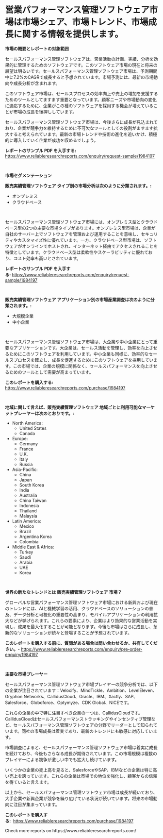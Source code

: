 <p><h1>営業パフォーマンス管理ソフトウェア市場は市場シェア、市場トレンド、市場成長に関する情報を提供します。</h1></p><p><strong>市場の概要とレポートの対象範囲</strong></p>
<p><p>セールスパフォーマンス管理ソフトウェアは、営業活動の計画、実績、分析を効果的に管理するためのソフトウェアです。このソフトウェア市場の現在と将来の展望は明るいです。セールスパフォーマンス管理ソフトウェア市場は、予測期間中に7.2%のCAGRで成長すると予想されています。市場予測には、最新の市場動向や成長分析が含まれます。</p><p>このソフトウェア市場は、セールスプロセスの効率向上や売上の増加を支援するためのツールとしてますます重要となっています。顧客ニーズや市場動向の変化に適応するために、企業がこの種のソフトウェアを採用する機会が増えていることが市場の成長を後押ししています。</p><p>セールスパフォーマンス管理ソフトウェア市場は、今後さらに成長が見込まれており、企業が競争力を維持するために不可欠なツールとしての役割がますます拡大すると考えられています。最新の市場トレンドや技術の進化を追いかけ、積極的に導入していく企業が成功を収めるでしょう。</p></p>
<p><strong>レポートのサンプル PDF を入手する:</strong> <a href="https://www.reliableresearchreports.com/enquiry/request-sample/1984197">https://www.reliableresearchreports.com/enquiry/request-sample/1984197</a></p>
<p>&nbsp;</p>
<p><strong>市場セグメンテーション</strong></p>
<p><strong>販売実績管理ソフトウェア タイプ別の市場分析は次のように分類されます。:</strong></p>
<p><ul><li>オンプレミス</li><li>クラウドベース</li></ul></p>
<p>&nbsp;</p>
<p><p>セールスパフォーマンス管理ソフトウェア市場には、オンプレミス型とクラウドベース型の2つの主要な市場タイプがあります。オンプレミス型市場は、企業が自社のサーバー上でソフトウェアを管理および運用することを意味し、セキュリティやカスタマイズ性に優れています。一方、クラウドベース型市場は、ソフトウェアがオンラインでホストされ、インターネット経由でアクセスされることを特徴としています。クラウドベース型は柔軟性やスケーラビリティに優れており、コスト効率も高いとされています。</p></p>
<p><strong>レポートのサンプル PDF を入手する:</strong>&nbsp;<a href="https://www.reliableresearchreports.com/enquiry/request-sample/1984197">https://www.reliableresearchreports.com/enquiry/request-sample/1984197</a></p>
<p>&nbsp;</p>
<p><strong> 販売実績管理ソフトウェア アプリケーション別の市場産業調査は次のように分類されます。:</strong></p>
<p><ul><li>大規模企業</li><li>中小企業</li></ul></p>
<p>&nbsp;</p>
<p><p>セールスパフォーマンス管理ソフトウェア市場は、大企業や中小企業にとって重要なアプリケーションです。大企業は、セールス活動を管理し、効率を向上させるためにこのソフトウェアを利用しています。中小企業も同様に、効率的なセールスプロセスを確立し、成長を促進するためにこのソフトウェアを採用しています。この市場では、企業の規模に関係なく、セールスパフォーマンスを向上させるためのツールとして需要が高まっています。</p></p>
<p><strong>このレポートを購入する:</strong>&nbsp; <a href="https://www.reliableresearchreports.com/purchase/1984197">https://www.reliableresearchreports.com/purchase/1984197</a></p>
<p>&nbsp;</p>
<p><strong>地域に関して言えば、販売実績管理ソフトウェア 地域ごとに利用可能なマーケットプレーヤーは次のとおりです。:</strong></p>
<p><ul>
    <li>
        North America:
        <ul>
            <li>United States</li>
            <li>Canada</li>
        </ul>
    </li>
    <li>
        Europe:
        <ul>
            <li>Germany</li>
            <li>France</li>
            <li>U.K.</li>
            <li>Italy</li>
            <li>Russia</li>
        </ul>
    </li>
    <li>
        Asia-Pacific:
        <ul>
            <li>China</li>
            <li>Japan</li>
            <li>South Korea</li>
            <li>India</li>
            <li>Australia</li>
            <li>China Taiwan</li>
            <li>Indonesia</li>
            <li>Thailand</li>
            <li>Malaysia</li>
        </ul>
    </li>
    <li>
        Latin America:
        <ul>
            <li>Mexico</li>
            <li>Brazil</li>
            <li>Argentina Korea</li>
            <li>Colombia</li>
        </ul>
    </li>
    <li>
        Middle East & Africa:
        <ul>
            <li>Turkey</li>
            <li>Saudi</li>
            <li>Arabia</li>
            <li>UAE</li>
            <li>Korea</li>
        </ul>
    </li>
    </ul></p>
<p>&nbsp;</p>
<p><strong>世界の新たなトレンドとは 販売実績管理ソフトウェア 市場？</strong></p>
<p><p>グローバルな営業パフォーマンス管理ソフトウェア市場における新興および現在のトレンドには、AIと機械学習の活用、クラウドベースのソリューションの普及、データ分析と可視化の重要性の高まり、モバイルアプリケーションの利用拡大などが挙げられます。これらの要素により、企業はより効果的な営業活動を実現し、成果を最大化することが可能となります。今後も市場はさらに成長し、革新的なソリューションが続々と登場することが予想されています。</p></p>
<p><strong>このレポートを購入する前に、質問がある場合は問い合わせるか、共有してください。</strong>- <a href="https://www.reliableresearchreports.com/enquiry/pre-order-enquiry/1984197">https://www.reliableresearchreports.com/enquiry/pre-order-enquiry/1984197</a></p>
<p>&nbsp;</p>
<p><strong>主要な市場プレーヤー</strong></p>
<p><p>セールスパフォーマンス管理ソフトウェア市場プレイヤーの競争分析では、以下の企業が注目されています：Velocify、MindTickle、Ambition、LevelEleven、Gryphon Networks、CallidusCloud、Oracle、IBM、Xactly、SAP、Salesforce、Globoforce、Optymyze、CDK Global、NICEです。</p><p>これらの企業の中で特に注目すべき企業の一つは、CallidusCloudです。 CallidusCloudはセールスパフォーマンストラッキングやインセンティブ管理など、セールスパフォーマンス管理ソフトウェアの分野でリーダーとして知られています。同社の市場成長は着実であり、最新のトレンドにも敏感に対応しています。</p><p>市場調査によると、セールスパフォーマンス管理ソフトウェア市場は着実に成長を続けており、今後もさらなる成長が期待されています。この市場規模は複数のプレイヤーによる競争が激しい中でも拡大し続けています。</p><p>いくつかの企業の売上高を見ると、SalesforceやSAP、IBMなどの企業は特に高い売上を誇っています。これらの企業は市場での地位を強化し、顧客からの信頼を得ていると言えます。</p><p>以上から、セールスパフォーマンス管理ソフトウェア市場は成長が続いており、大手企業や新興企業が競争を繰り広げている状況が続いています。将来の市場動向に注目が集まっています。</p></p>
<p><strong>このレポートを購入する:</strong>&nbsp;&nbsp;<a href="https://www.reliableresearchreports.com/purchase/1984197">https://www.reliableresearchreports.com/purchase/1984197</a></p>
<p>Check more reports on https://www.reliableresearchreports.com/</p>